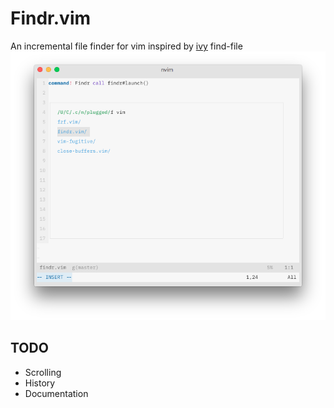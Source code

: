 # Findr.vim
An incremental file finder for vim inspired by [ivy](https://github.com/abo-abo/swiper) find-file
![Screenshot](screenshots/screenshot.png)

## TODO
* Scrolling
* History
* Documentation
